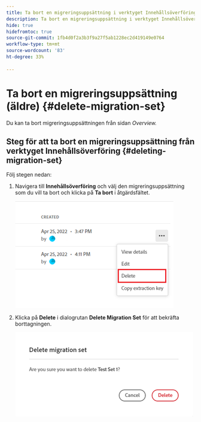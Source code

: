 ```yaml
---
title: Ta bort en migreringsuppsättning i verktyget Innehållsöverföring (äldre)
description: Ta bort en migreringsuppsättning i verktyget Innehållsöverföring
hide: true
hidefromtoc: true
source-git-commit: 1fb4d0f2a3b3f9a27f5ab1228ec2d419149e0764
workflow-type: tm+mt
source-wordcount: '83'
ht-degree: 33%

---
```


# Ta bort en migreringsuppsättning (äldre) {#delete-migration-set}

Du kan ta bort migreringsuppsättningen från sidan *Overview.*

## Steg för att ta bort en migreringsuppsättning från verktyget Innehållsöverföring {#deleting-migration-set}

Följ stegen nedan:

1. Navigera till **Innehållsöverföring** och välj den migreringsuppsättning som du vill ta bort och klicka på **Ta bort** i åtgärdsfältet.

   ![bild](/help/journey-migration/content-transfer-tool/assets-ctt/migration-delete1.png)

1. Klicka på **Delete** i dialogrutan **Delete Migration Set** för att bekräfta borttagningen.

   ![bild](/help/journey-migration/content-transfer-tool/assets-ctt/migration-delete2.png)
